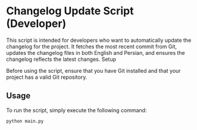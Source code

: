 # Changelog Update Script (Developer)

This script is intended for developers who want to automatically update the changelog for the project. It fetches the most recent commit from Git, updates the changelog files in both English and Persian, and ensures the changelog reflects the latest changes.
Setup

Before using the script, ensure that you have Git installed and that your project has a valid Git repository.

## Usage

To run the script, simply execute the following command:

``` bash
python main.py
```
